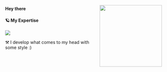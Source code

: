 <img align='right' src='https://user-images.githubusercontent.com/5713670/87202985-820dcb80-c2b6-11ea-9f56-7ec461c497c3.gif' width='200"'>

<div>
 <strong> Hey there </strong>
 <img src="https://media.giphy.com/media/hvRJCLFzcasrR4ia7z/giphy.gif" width="17px"/>
</div>


#### 🪐 My Expertise



<a href="https://github.com/amirallami-code">

<img src="https://skillicons.dev/icons?i=html,css,js,tailwind,bootstrap,wordpress,ps" />

</a>

⚒️ I develop what comes to my head with some style :)

